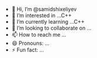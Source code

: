 - 👋 Hi, I’m @samidshixeliyev
- 👀 I’m interested in ...C++
- 🌱 I’m currently learning ...C++
- 💞️ I’m looking to collaborate on ...
- 📫 How to reach me ...
- 😄 Pronouns: ...
- ⚡ Fun fact: ...

<!---
samidshixeliyev/samidshixeliyev is a ✨ special ✨ repository because its `README.md` (this file) appears on your GitHub profile.
You can click the Preview link to take a look at your changes.
--->
